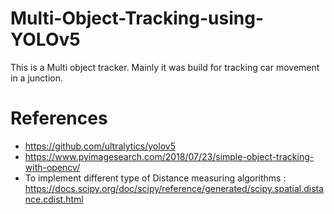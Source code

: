 # Multi-Object-Tracking-using-YOLOv5
This is a Multi object tracker. Mainly it was build for tracking car movement in a junction.

# References 
* https://github.com/ultralytics/yolov5
* https://www.pyimagesearch.com/2018/07/23/simple-object-tracking-with-opencv/
* To implement different type of Distance measuring algorithms : https://docs.scipy.org/doc/scipy/reference/generated/scipy.spatial.distance.cdist.html 
